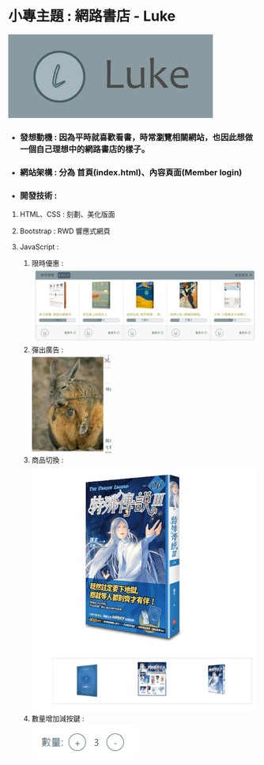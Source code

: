 # 小專主題 : 網路書店 -  Luke
![LOGO](./image/Luke/luke.png)
* ### 發想動機 : 因為平時就喜歡看書，時常瀏覽相關網站，也因此想做一個自己理想中的網路書店的樣子。
* ### 網站架構 : 分為 首頁(index.html)、內容頁面(Member login)
* ### 開發技術 : 

1. HTML、CSS : 刻劃、美化版面

2. Bootstrap : RWD 響應式網頁

3. JavaScript : 
    1. 限時優惠 : <br>
     ![限時優惠](./image/Luke/time.png)
    2. 彈出廣告 : <br>
     <img src="./image/Luke/AD.png" alt="廣告" height="200"><br>
    3. 商品切換 : <br>
    <img src="./image/Luke/count.png" alt="商品" height="500"><br>
    4. 數量增加減按鍵 : <br>
    ![商品](./image/Luke/amount.png)


